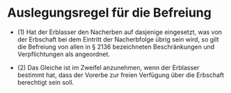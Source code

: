 # Auslegungsregel für die Befreiung

- (1) Hat der Erblasser den Nacherben auf dasjenige eingesetzt, was von der Erbschaft bei dem Eintritt der Nacherbfolge übrig sein wird, so gilt die Befreiung von allen in § 2136 bezeichneten Beschränkungen und Verpflichtungen als angeordnet.

- (2) Das Gleiche ist im Zweifel anzunehmen, wenn der Erblasser bestimmt hat, dass der Vorerbe zur freien Verfügung über die Erbschaft berechtigt sein soll.

